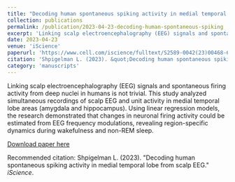 ```yaml
---
title: "Decoding human spontaneous spiking activity in medial temporal lobe from scalp EEG"
collection: publications
permalink: /publication/2023-04-23-decoding-human-spontaneous-spiking
excerpt: 'Linking scalp electroencephalography (EEG) signals and spontaneous firing activity from deep nuclei in humans is not trivial. This study analyzed simultaneous recordings of scalp EEG and unit activity in medial temporal lobe areas (amygdala and hippocampus). Using linear regression models, the research demonstrated that changes in neuronal firing activity could be estimated from EEG frequency modulations, revealing region-specific dynamics during wakefulness and non-REM sleep.'
date: 2023-04-23
venue: 'iScience'
paperurl: 'https://www.cell.com/iscience/fulltext/S2589-0042(23)00468-6'
citation: 'Shpigelman L. (2023). &quot;Decoding human spontaneous spiking activity in medial temporal lobe from scalp EEG.&quot; <i>iScience</i>.'
category: 'manuscripts'
---
```

Linking scalp electroencephalography (EEG) signals and spontaneous firing activity from deep nuclei in humans is not trivial. This study analyzed simultaneous recordings of scalp EEG and unit activity in medial temporal lobe areas (amygdala and hippocampus). Using linear regression models, the research demonstrated that changes in neuronal firing activity could be estimated from EEG frequency modulations, revealing region-specific dynamics during wakefulness and non-REM sleep.

[Download paper here](https://www.cell.com/iscience/fulltext/S2589-0042(23)00468-6)

Recommended citation: Shpigelman L. (2023). "Decoding human spontaneous spiking activity in medial temporal lobe from scalp EEG." <i>iScience</i>.